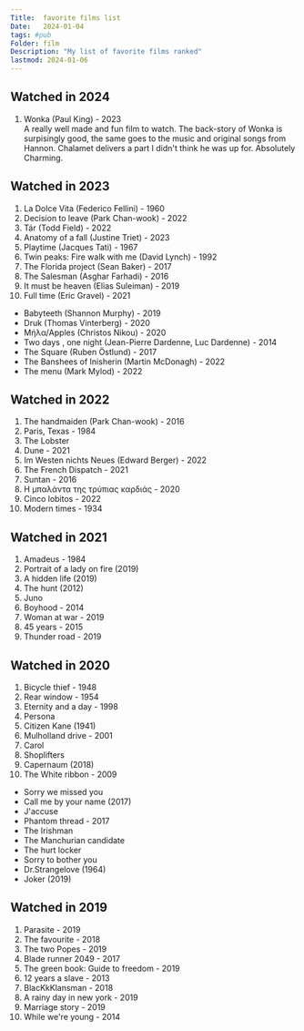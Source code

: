 ```yaml
---
Title:  favorite films list
Date:   2024-01-04
tags: #pub
Folder: film
Description: "My list of favorite films ranked"
lastmod: 2024-01-06
---
```


## Watched in 2024

1. Wonka (Paul King) - 2023\
A really well made and fun film to watch. The back-story of Wonka is surpisingly good, the same goes to the music and original songs from Hannon. Chalamet delivers a part I didn't think he was up for. Absolutely Charming. 


## Watched in 2023

1. La Dolce Vita (Federico Fellini) - 1960
2. Decision to leave (Park Chan-wook) - 2022
3. Tár (Todd Field) - 2022
4. Anatomy of a fall (Justine Triet) - 2023
5. Playtime (Jacques Tati) - 1967
6. Twin peaks: Fire walk with me (David Lynch) - 1992
7. The Florida project (Sean Baker) - 2017
8. The Salesman (Asghar Farhadi) - 2016
9. It must be heaven (Elias Suleiman) - 2019
10. Full time (Eric Gravel) - 2021
* Babyteeth (Shannon Murphy) - 2019
* Druk (Thomas Vinterberg) - 2020
* Μήλα/Apples (Christos Nikou) - 2020
* Two days , one night (Jean-Pierre Dardenne, Luc Dardenne) - 2014
* The Square (Ruben Östlund) - 2017
* The Banshees of Inisherin (Martin McDonagh) - 2022 
* The menu (Mark Mylod) - 2022 


## Watched in 2022

1. The handmaiden (Park Chan-wook) - 2016
2. Paris, Texas - 1984
3. The Lobster
4. Dune - 2021
5. Im Westen nichts Neues (Edward Berger) - 2022
6. The French Dispatch - 2021 
7. Suntan - 2016
8. Η μπαλάντα της τρύπιας καρδιάς - 2020
9. Cinco lobitos - 2022
10. Modern times - 1934


## Watched in 2021

1. Amadeus - 1984
2. Portrait of a lady on fire (2019)
3. A hidden life (2019)
4. The hunt (2012)
5. Juno
6. Boyhood - 2014
7. Woman at war - 2019
8. 45 years - 2015
9. Thunder road - 2019


## Watched in 2020

1. Bicycle thief - 1948
2. Rear window - 1954
3. Eternity and a day - 1998
4. Persona
5. Citizen Kane (1941)
6. Mulholland drive - 2001
7. Carol
8. Shoplifters 
9. Capernaum (2018)
10. The White ribbon - 2009
* Sorry we missed you
* Call me by your name (2017)
* J'accuse
* Phantom thread - 2017
* The Irishman
* The Manchurian candidate
* The hurt locker
* Sorry to bother you
* Dr.Strangelove (1964)
* Joker (2019)


## Watched in 2019

1. Parasite - 2019
2. The favourite - 2018
3. The two Popes - 2019
4. Blade runner 2049 - 2017
5. The green book: Guide to freedom - 2019
6. 12 years a slave - 2013
7. BlacKkKlansman - 2018
8. A rainy day in new york - 2019
9. Marriage story - 2019
10. While we're young - 2014

